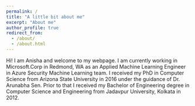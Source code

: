 ```yaml
---
permalink: /
title: "A little bit about me"
excerpt: "About me"
author_profile: true
redirect_from: 
  - /about/
  - /about.html
---
```


Hi! I am Anisha and welcome to my webpage. I am currently working in Microsoft.Corp in Redmond, WA as an Applied Machine Learning Engineer in Azure Security Machine Learning team. I received my PhD in Computer Science from Arizona State University in 2016 under the guidance of Dr. Arunabha Sen. Prior to that I received my Bachelor of Engineering degree in Computer Science and Engineering from Jadavpur University, Kolkata in 2012.
